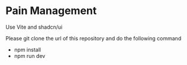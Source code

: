 # Pain Management
Use Vite and shadcn/ui

Please git clone the url of this repository and do the following command

- npm install
- npm run dev

